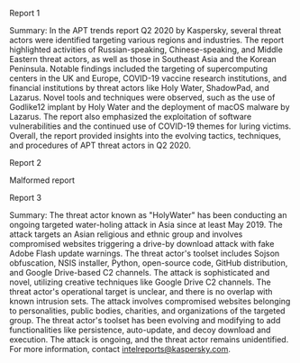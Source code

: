 
Report 1

Summary:
In the APT trends report Q2 2020 by Kaspersky, several threat actors were identified targeting various regions and industries. The report highlighted activities of Russian-speaking, Chinese-speaking, and Middle Eastern threat actors, as well as those in Southeast Asia and the Korean Peninsula. Notable findings included the targeting of supercomputing centers in the UK and Europe, COVID-19 vaccine research institutions, and financial institutions by threat actors like Holy Water, ShadowPad, and Lazarus. Novel tools and techniques were observed, such as the use of Godlike12 implant by Holy Water and the deployment of macOS malware by Lazarus. The report also emphasized the exploitation of software vulnerabilities and the continued use of COVID-19 themes for luring victims. Overall, the report provided insights into the evolving tactics, techniques, and procedures of APT threat actors in Q2 2020.





Report 2

Malformed report





Report 3

Summary:
The threat actor known as "HolyWater" has been conducting an ongoing targeted water-holing attack in Asia since at least May 2019. The attack targets an Asian religious and ethnic group and involves compromised websites triggering a drive-by download attack with fake Adobe Flash update warnings. The threat actor's toolset includes Sojson obfuscation, NSIS installer, Python, open-source code, GitHub distribution, and Google Drive-based C2 channels. The attack is sophisticated and novel, utilizing creative techniques like Google Drive C2 channels. The threat actor's operational target is unclear, and there is no overlap with known intrusion sets. The attack involves compromised websites belonging to personalities, public bodies, charities, and organizations of the targeted group. The threat actor's toolset has been evolving and modifying to add functionalities like persistence, auto-update, and decoy download and execution. The attack is ongoing, and the threat actor remains unidentified. For more information, contact intelreports@kaspersky.com.


